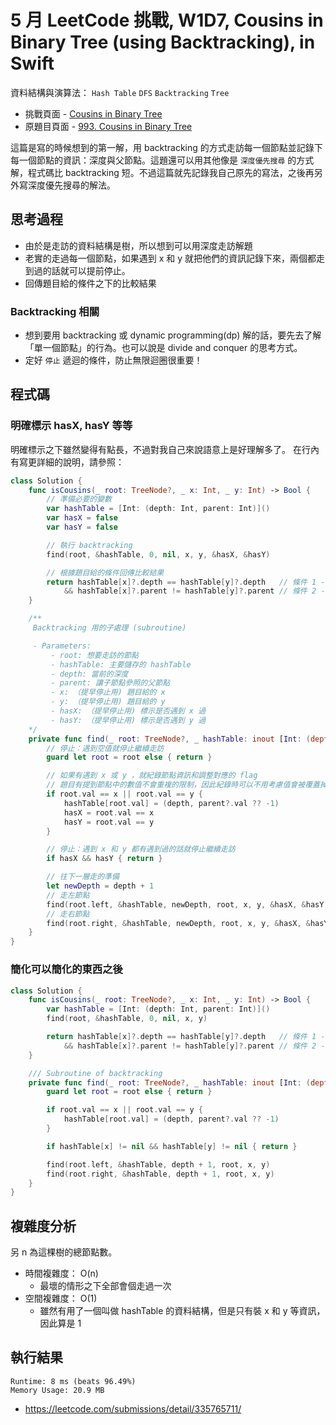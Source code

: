 # 5 月 LeetCode 挑戰, W1D7, Cousins in Binary Tree (using Backtracking), in Swift

資料結構與演算法： `Hash Table` `DFS` `Backtracking` `Tree`

- 挑戰頁面 - [Cousins in Binary Tree](https://leetcode.com/explore/challenge/card/may-leetcoding-challenge/534/week-1-may-1st-may-7th/3322/)
- 原題目頁面 - [993. Cousins in Binary Tree](https://leetcode.com/problems/cousins-in-binary-tree/)

這篇是寫的時候想到的第一解，用 backtracking 的方式走訪每一個節點並記錄下每一個節點的資訊：深度與父節點。這題還可以用其他像是 `深度優先搜尋` 的方式解，程式碼比 backtracking 短。不過這篇就先記錄我自己原先的寫法，之後再另外寫深度優先搜尋的解法。

## 思考過程

- 由於是走訪的資料結構是樹，所以想到可以用深度走訪解題
- 老實的走過每一個節點，如果遇到 x 和 y 就把他們的資訊記錄下來，兩個都走到過的話就可以提前停止。
- 回傳題目給的條件之下的比較結果

### Backtracking 相關

- 想到要用 backtracking 或 dynamic programming(dp) 解的話，要先去了解「單一個節點」的行為。也可以說是 divide and conquer 的思考方式。
- 定好 `停止` 遞迴的條件，防止無限迴圈很重要！

## 程式碼

### 明確標示 hasX, hasY 等等

明確標示之下雖然變得有點長，不過對我自己來說語意上是好理解多了。
在行內有寫更詳細的說明，請參照：

``` swift
class Solution {
    func isCousins(_ root: TreeNode?, _ x: Int, _ y: Int) -> Bool {
        // 準備必要的變數
        var hashTable = [Int: (depth: Int, parent: Int)]()
        var hasX = false
        var hasY = false

        // 執行 backtracking
        find(root, &hashTable, 0, nil, x, y, &hasX, &hasY)

        // 根據題目給的條件回傳比較結果
        return hashTable[x]?.depth == hashTable[y]?.depth   // 條件 1 - 相同深度
            && hashTable[x]?.parent != hashTable[y]?.parent // 條件 2 - 不同父節點
    }

    /**
     Backtracking 用的子處理 (subroutine)

     - Parameters:
         - root: 想要走訪的節點
         - hashTable: 主要儲存的 hashTable
         - depth: 當前的深度
         - parent: 讓子節點參照的父節點
         - x: （提早停止用) 題目給的 x
         - y: （提早停止用) 題目給的 y
         - hasX: （提早停止用) 標示是否遇到 x 過
         - hasY: （提早停止用) 標示是否遇到 y 過
    */
    private func find(_ root: TreeNode?, _ hashTable: inout [Int: (depth: Int, parent: Int)], _ depth: Int, _ parent: TreeNode?, _ x: Int, _ y: Int, _ hasX: inout Bool, _ hasY: inout Bool) {
        // 停止：遇到空值就停止繼續走訪
        guard let root = root else { return }

        // 如果有遇到 x 或 y ，就紀錄節點資訊和調整對應的 flag
        // 題目有提到節點中的數值不會重複的限制，因此紀錄時可以不用考慮值會被覆蓋掉的情形。
        if root.val == x || root.val == y {
            hashTable[root.val] = (depth, parent?.val ?? -1)
            hasX = root.val == x
            hasY = root.val == y
        }

        // 停止：遇到 x 和 y 都有遇到過的話就停止繼續走訪
        if hasX && hasY { return }

        // 往下一層走的準備
        let newDepth = depth + 1
        // 走左節點
        find(root.left, &hashTable, newDepth, root, x, y, &hasX, &hasY)
        // 走右節點
        find(root.right, &hashTable, newDepth, root, x, y, &hasX, &hasY)
    }
}
```

### 簡化可以簡化的東西之後

``` swift
class Solution {
    func isCousins(_ root: TreeNode?, _ x: Int, _ y: Int) -> Bool {
        var hashTable = [Int: (depth: Int, parent: Int)]()
        find(root, &hashTable, 0, nil, x, y)

        return hashTable[x]?.depth == hashTable[y]?.depth   // 條件 1 - 相同深度
            && hashTable[x]?.parent != hashTable[y]?.parent // 條件 2 - 不同父節點
    }

    /// Subroutine of backtracking
    private func find(_ root: TreeNode?, _ hashTable: inout [Int: (depth: Int, parent: Int)], _ depth: Int, _ parent: TreeNode?, _ x: Int, _ y: Int) {
        guard let root = root else { return }

        if root.val == x || root.val == y {
            hashTable[root.val] = (depth, parent?.val ?? -1)
        }

        if hashTable[x] != nil && hashTable[y] != nil { return }

        find(root.left, &hashTable, depth + 1, root, x, y)
        find(root.right, &hashTable, depth + 1, root, x, y)
    }
}
```

## 複雜度分析

另 n 為這棵樹的總節點數。

- 時間複雜度： O(n)
  - 最壞的情形之下全部會個走過一次
- 空間複雜度： O(1)
  - 雖然有用了一個叫做 hashTable 的資料結構，但是只有裝 x 和 y 等資訊，因此算是 1

## 執行結果

``` text
Runtime: 8 ms (beats 96.49%)
Memory Usage: 20.9 MB
```

- <https://leetcode.com/submissions/detail/335765711/>
